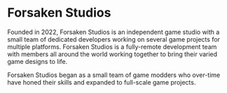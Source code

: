 # Forsaken Studios

Founded in 2022, Forsaken Studios is an independent game studio with a small team of dedicated developers working on several game projects for multiple platforms. Forsaken Studios is a fully-remote development team with members all around the world working together to bring their varied game designs to life.

Forsaken Studios began as a small team of game modders who over-time have honed their skills and expanded to full-scale game projects.
